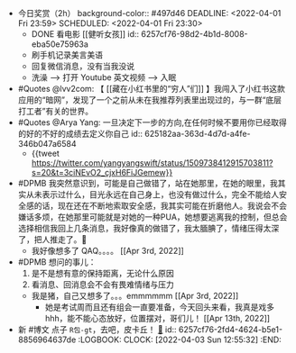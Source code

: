 - 今日奖赏（2h）
  background-color:: #497d46
  DEADLINE: <2022-04-01 Fri 23:59>
  SCHEDULED: <2022-04-01 Fri 23:30>
	- DONE 看电影 [[健听女孩]]
	  id:: 6257cf76-98d2-4b1d-8008-eba50e75963a
	- 刷手机记录美言美语
	- 回复微信消息，没有当我没说
	- 洗澡 --> 打开 Youtube 英文视频 --> 入眠
- #Quotes @lvv2com: 【 [[藏在小红书里的“穷人”们]] 】我闯入了小红书这款应用的“暗网”，发现了一个之前从未在我推荐列表里出现过的，与一群“底层打工者”有关的世界。
- #Quotes @Arya Yang: 一旦决定下一步的方向,在任何时候不要用你已经取得的好的不好的成绩去定义你自己
  id:: 625182aa-363d-4d7d-a4fe-346b047a6584
	- {{tweet https://twitter.com/yangyangswift/status/1509738412915703811?s=20&t=3ciNEvO2_cjxH6FiJGemew}}
- #DPMB 我突然意识到，可能是自己做错了，站在她那里，在她的眼里，我其实从未表示过什么，目光永远在自己身上，也没有做过什么，完全不能给人安全感的话，现在还在不断地索取安全感，我其实可能在折磨他人。我说会不会嫌话多烦，在她那里可能就是对她的一种PUA，她想要逃离我的控制，但总会选择相信我回上几条消息，我好像真的做错了，我太腼腆了，情绪压得太深了，把人推走了。🥴
	- 我好像想多了 QAQ。。。。 [[Apr 3rd, 2022]]
- #DPMB 想问的事儿：
  1. 是不是想有意的保持距离，无论什么原因
  2. 看消息、回消息会不会有畏难情绪与压力
	- 我是猪，自己又想多了。。。emmmmmm [[Apr 3rd, 2022]]
		- 她是考试周而且还有组会一直要准备，今天回头来看，我真是戏多hhh，能不能心态放好，位置摆对，哥们儿！ [[Apr 13th, 2022]]
- 新 #博文 点子 `R包-gt`，去吧，皮卡丘！ [🔗](https://www.youtube.com/watch?v=z0UGmMOxl-c)
  id:: 6257cf76-2fd4-4624-b5e1-8856964637de
  :LOGBOOK:
  CLOCK: [2022-04-03 Sun 12:55:32]
  :END: